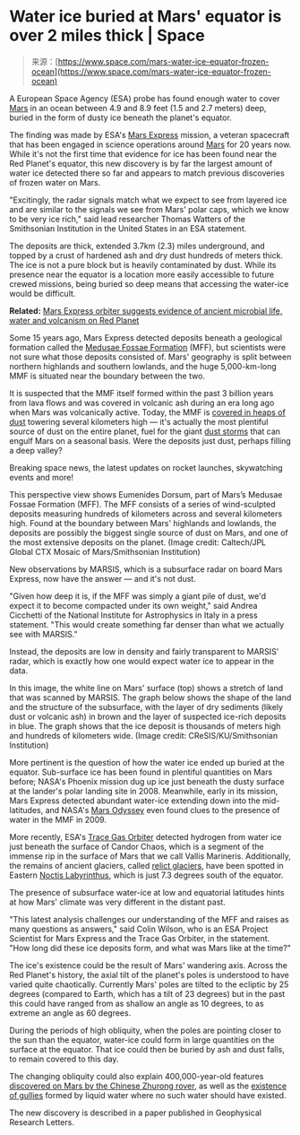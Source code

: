 <!--yml
category: 未分类
date: 2024-05-27 14:55:50
-->

# Water ice buried at Mars' equator is over 2 miles thick | Space

> 来源：[https://www.space.com/mars-water-ice-equator-frozen-ocean](https://www.space.com/mars-water-ice-equator-frozen-ocean)

A European Space Agency (ESA) probe has found enough water to cover [Mars](https://www.space.com/47-mars-the-red-planet-fourth-planet-from-the-sun.html) in an ocean between 4.9 and 8.9 feet (1.5 and 2.7 meters) deep, buried in the form of dusty ice beneath the planet's equator.

The finding was made by ESA's [Mars Express](https://www.space.com/18206-mars-express.html) mission, a veteran spacecraft that has been engaged in science operations around [Mars](https://www.space.com/47-mars-the-red-planet-fourth-planet-from-the-sun.html) for 20 years now. While it's not the first time that evidence for ice has been found near the Red Planet's equator, this new discovery is by far the largest amount of water ice detected there so far and appears to match previous discoveries of frozen water on Mars.

"Excitingly, the radar signals match what we expect to see from layered ice and are similar to the signals we see from Mars' polar caps, which we know to be very ice rich," said lead researcher Thomas Watters of the Smithsonian Institution in the United States in an ESA statement.

The deposits are thick, extended 3.7km (2.3) miles underground, and topped by a crust of hardened ash and dry dust hundreds of meters thick. The ice is not a pure block but is heavily contaminated by dust. While its presence near the equator is a location more easily accessible to future crewed missions, being buried so deep means that accessing the water-ice would be difficult.

**Related:** [Mars Express orbiter suggests evidence of ancient microbial life, water and volcanism on Red Planet](https://www.space.com/mars-express-orbiter-water-red-planet-volcano-life)

Some 15 years ago, Mars Express detected deposits beneath a geological formation called the [Medusae Fossae Formation](https://www.space.com/mars-wind-dust-image-esa-mars-express-photo) (MFF), but scientists were not sure what those deposits consisted of. Mars' geography is split between northern highlands and southern lowlands, and the huge 5,000-km-long MMF is situated near the boundary between the two. 

It is suspected that the MMF itself formed within the past 3 billion years from lava flows and was covered in volcanic ash during an era long ago when Mars was volcanically active. Today, the MMF is [covered in heaps of dust](https://www.space.com/mars-wind-dust-image-esa-mars-express-photo) towering several kilometers high — it's actually the most plentiful source of dust on the entire planet, fuel for the giant [dust storms](https://www.space.com/mars-dust-storms-science-mysteries) that can engulf Mars on a seasonal basis. Were the deposits just dust, perhaps filling a deep valley? 

Breaking space news, the latest updates on rocket launches, skywatching events and more!

This perspective view shows Eumenides Dorsum, part of Mars’s Medusae Fossae Formation (MFF). The MFF consists of a series of wind-sculpted deposits measuring hundreds of kilometers across and several kilometers high. Found at the boundary between Mars' highlands and lowlands, the deposits are possibly the biggest single source of dust on Mars, and one of the most extensive deposits on the planet. (Image credit: Caltech/JPL Global CTX Mosaic of Mars/Smithsonian Institution)

New observations by MARSIS, which is a subsurface radar on board Mars Express, now have the answer — and it's not dust.

"Given how deep it is, if the MFF was simply a giant pile of dust, we'd expect it to become compacted under its own weight," said Andrea Cicchetti of the National Institute for Astrophysics in Italy in a press statement. "This would create something far denser than what we actually see with MARSIS."

Instead, the deposits are low in density and fairly transparent to MARSIS' radar, which is exactly how one would expect water ice to appear in the data.

In this image, the white line on Mars' surface (top) shows a stretch of land that was scanned by MARSIS. The graph below shows the shape of the land and the structure of the subsurface, with the layer of dry sediments (likely dust or volcanic ash) in brown and the layer of suspected ice-rich deposits in blue. The graph shows that the ice deposit is thousands of meters high and hundreds of kilometers wide. (Image credit: CReSIS/KU/Smithsonian Institution)

More pertinent is the question of how the water ice ended up buried at the equator. Sub-surface ice has been found in plentiful quantities on Mars before; NASA's Phoenix mission dug up ice just beneath the dusty surface at the lander's polar landing site in 2008\. Meanwhile, early in its mission, Mars Express detected abundant water-ice extending down into the mid-latitudes, and NASA's [Mars Odyssey](https://www.space.com/18270-mars-odyssey.html) even found clues to the presence of water in the MMF in 2009. 

More recently, ESA's [Trace Gas Orbiter](https://www.space.com/34664-exomars-facts.html#section-trace-gas-orbiter-and-schiaparelli) detected hydrogen from water ice just beneath the surface of Candor Chaos, which is a segment of the immense rip in the surface of Mars that we call Vallis Marineris. Additionally, the remains of ancient glaciers, called [relict glaciers](https://www.space.com/mars-modern-glacier-buried-water), have been spotted in Eastern [Noctis Labyrinthus](https://www.space.com/mars-express-red-planet-valley-video), which is just 7.3 degrees south of the equator.

The presence of subsurface water-ice at low and equatorial latitudes hints at how Mars' climate was very different in the distant past.

"This latest analysis challenges our understanding of the MFF and raises as many questions as answers," said Colin Wilson, who is an ESA Project Scientist for Mars Express and the Trace Gas Orbiter, in the statement. "How long did these ice deposits form, and what was Mars like at the time?"

The ice's existence could be the result of Mars' wandering axis. Across the Red Planet's history, the axial tilt of the planet's poles is understood to have varied quite chaotically. Currently Mars' poles are tilted to the ecliptic by 25 degrees (compared to Earth, which has a tilt of 23 degrees) but in the past this could have ranged from as shallow an angle as 10 degrees, to as extreme an angle as 60 degrees. 

During the periods of high obliquity, when the poles are pointing closer to the sun than the equator, water-ice could form in large quantities on the surface at the equator. That ice could then be buried by ash and dust falls, to remain covered to this day. 

The changing obliquity could also explain 400,000-year-old features [discovered on Mars by the Chinese Zhurong rover](https://www.space.com/mars-climate-shift-china-mars-rover-zhurong), as well as the [existence of gullies](https://www.space.com/mars-water-gullies-climate-change) formed by liquid water where no such water should have existed.

The new discovery is described in a paper published in Geophysical Research Letters.